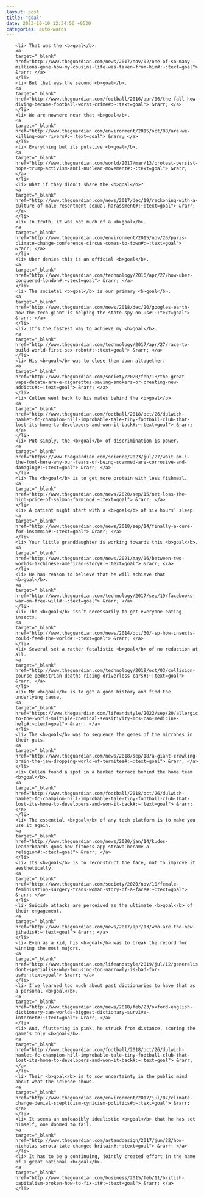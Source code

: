 ```yaml
---
layout: post
title: "goal"
date: 2023-10-10 12:34:56 +0530
categories: auto-words
---
```

<ol>

    <li> That was the <b>goal</b>.
    <a 
    target="_blank" 
    href="http://www.theguardian.com/news/2017/nov/02/one-of-so-many-millions-gone-how-my-cousins-life-was-taken-from-him#:~:text=goal"> &rarr; </a>
    </li>
    <li> But that was the second <b>goal</b>.
    <a 
    target="_blank" 
    href="http://www.theguardian.com/football/2016/apr/06/the-fall-how-diving-became-football-worst-crime#:~:text=goal"> &rarr; </a>
    </li>
    <li> We are nowhere near that <b>goal</b>.
    <a 
    target="_blank" 
    href="http://www.theguardian.com/environment/2015/oct/08/are-we-killing-our-rivers#:~:text=goal"> &rarr; </a>
    </li>
    <li> Everything but its putative <b>goal</b>.
    <a 
    target="_blank" 
    href="http://www.theguardian.com/world/2017/mar/13/protest-persist-hope-trump-activism-anti-nuclear-movement#:~:text=goal"> &rarr; </a>
    </li>
    <li> What if they didn’t share the <b>goal</b>?
    <a 
    target="_blank" 
    href="http://www.theguardian.com/news/2017/dec/19/reckoning-with-a-culture-of-male-resentment-sexual-harassment#:~:text=goal"> &rarr; </a>
    </li>
    <li> In truth, it was not much of a <b>goal</b>.
    <a 
    target="_blank" 
    href="http://www.theguardian.com/environment/2015/nov/26/paris-climate-change-conference-circus-comes-to-town#:~:text=goal"> &rarr; </a>
    </li>
    <li> Uber denies this is an official <b>goal</b>.
    <a 
    target="_blank" 
    href="http://www.theguardian.com/technology/2016/apr/27/how-uber-conquered-london#:~:text=goal"> &rarr; </a>
    </li>
    <li> The societal <b>goal</b> is our primary <b>goal</b>.
    <a 
    target="_blank" 
    href="http://www.theguardian.com/news/2018/dec/20/googles-earth-how-the-tech-giant-is-helping-the-state-spy-on-us#:~:text=goal"> &rarr; </a>
    </li>
    <li> It’s the fastest way to achieve my <b>goal</b>.
    <a 
    target="_blank" 
    href="http://www.theguardian.com/technology/2017/apr/27/race-to-build-world-first-sex-robot#:~:text=goal"> &rarr; </a>
    </li>
    <li> His <b>goal</b> was to close them down altogether.
    <a 
    target="_blank" 
    href="http://www.theguardian.com/society/2020/feb/18/the-great-vape-debate-are-e-cigarettes-saving-smokers-or-creating-new-addicts#:~:text=goal"> &rarr; </a>
    </li>
    <li> Cullen went back to his mates behind the <b>goal</b>.
    <a 
    target="_blank" 
    href="http://www.theguardian.com/football/2018/oct/26/dulwich-hamlet-fc-champion-hill-improbable-tale-tiny-football-club-that-lost-its-home-to-developers-and-won-it-back#:~:text=goal"> &rarr; </a>
    </li>
    <li> Put simply, the <b>goal</b> of discrimination is power.
    <a 
    target="_blank" 
    href="https://www.theguardian.com/science/2023/jul/27/wait-am-i-the-fool-here-why-our-fears-of-being-scammed-are-corrosive-and-damaging#:~:text=goal"> &rarr; </a>
    </li>
    <li> The <b>goal</b> is to get more protein with less fishmeal.
    <a 
    target="_blank" 
    href="http://www.theguardian.com/news/2020/sep/15/net-loss-the-high-price-of-salmon-farming#:~:text=goal"> &rarr; </a>
    </li>
    <li> A patient might start with a <b>goal</b> of six hours’ sleep.
    <a 
    target="_blank" 
    href="http://www.theguardian.com/news/2018/sep/14/finally-a-cure-for-insomnia#:~:text=goal"> &rarr; </a>
    </li>
    <li> Your little granddaughter is working towards this <b>goal</b>.
    <a 
    target="_blank" 
    href="http://www.theguardian.com/news/2021/may/06/between-two-worlds-a-chinese-american-story#:~:text=goal"> &rarr; </a>
    </li>
    <li> He has reason to believe that he will achieve that <b>goal</b>.
    <a 
    target="_blank" 
    href="http://www.theguardian.com/technology/2017/sep/19/facebooks-war-on-free-will#:~:text=goal"> &rarr; </a>
    </li>
    <li> The <b>goal</b> isn’t necessarily to get everyone eating insects.
    <a 
    target="_blank" 
    href="http://www.theguardian.com/news/2014/oct/30/-sp-how-insects-could-feed-the-world#:~:text=goal"> &rarr; </a>
    </li>
    <li> Several set a rather fatalistic <b>goal</b> of no reduction at all.
    <a 
    target="_blank" 
    href="http://www.theguardian.com/technology/2019/oct/03/collision-course-pedestrian-deaths-rising-driverless-cars#:~:text=goal"> &rarr; </a>
    </li>
    <li> My <b>goal</b> is to get a good history and find the underlying cause.
    <a 
    target="_blank" 
    href="https://www.theguardian.com/lifeandstyle/2022/sep/20/allergic-to-the-world-multiple-chemical-sensitivity-mcs-can-medicine-help#:~:text=goal"> &rarr; </a>
    </li>
    <li> The <b>goal</b> was to sequence the genes of the microbes in their guts.
    <a 
    target="_blank" 
    href="http://www.theguardian.com/news/2018/sep/18/a-giant-crawling-brain-the-jaw-dropping-world-of-termites#:~:text=goal"> &rarr; </a>
    </li>
    <li> Cullen found a spot in a banked terrace behind the home team <b>goal</b>.
    <a 
    target="_blank" 
    href="http://www.theguardian.com/football/2018/oct/26/dulwich-hamlet-fc-champion-hill-improbable-tale-tiny-football-club-that-lost-its-home-to-developers-and-won-it-back#:~:text=goal"> &rarr; </a>
    </li>
    <li> The essential <b>goal</b> of any tech platform is to make you use it again.
    <a 
    target="_blank" 
    href="http://www.theguardian.com/news/2020/jan/14/kudos-leaderboards-qoms-how-fitness-app-strava-became-a-religion#:~:text=goal"> &rarr; </a>
    </li>
    <li> Its <b>goal</b> is to reconstruct the face, not to improve it aesthetically.
    <a 
    target="_blank" 
    href="http://www.theguardian.com/society/2020/nov/10/female-feminisation-surgery-trans-woman-story-of-a-face#:~:text=goal"> &rarr; </a>
    </li>
    <li> Suicide attacks are perceived as the ultimate <b>goal</b> of their engagement.
    <a 
    target="_blank" 
    href="http://www.theguardian.com/news/2017/apr/13/who-are-the-new-jihadis#:~:text=goal"> &rarr; </a>
    </li>
    <li> Even as a kid, his <b>goal</b> was to break the record for winning the most majors.
    <a 
    target="_blank" 
    href="http://www.theguardian.com/lifeandstyle/2019/jul/12/generalise-dont-specialise-why-focusing-too-narrowly-is-bad-for-us#:~:text=goal"> &rarr; </a>
    </li>
    <li> I’ve learned too much about past dictionaries to have that as a personal <b>goal</b>.
    <a 
    target="_blank" 
    href="http://www.theguardian.com/news/2018/feb/23/oxford-english-dictionary-can-worlds-biggest-dictionary-survive-internet#:~:text=goal"> &rarr; </a>
    </li>
    <li> And, fluttering in pink, he struck from distance, scoring the game’s only <b>goal</b>.
    <a 
    target="_blank" 
    href="http://www.theguardian.com/football/2018/oct/26/dulwich-hamlet-fc-champion-hill-improbable-tale-tiny-football-club-that-lost-its-home-to-developers-and-won-it-back#:~:text=goal"> &rarr; </a>
    </li>
    <li> Their <b>goal</b> is to sow uncertainty in the public mind about what the science shows.
    <a 
    target="_blank" 
    href="http://www.theguardian.com/environment/2017/jul/07/climate-change-denial-scepticism-cynicism-politics#:~:text=goal"> &rarr; </a>
    </li>
    <li> It seems an unfeasibly idealistic <b>goal</b> that he has set himself, one doomed to fail.
    <a 
    target="_blank" 
    href="http://www.theguardian.com/artanddesign/2017/jun/22/how-nicholas-serota-tate-changed-britain#:~:text=goal"> &rarr; </a>
    </li>
    <li> It has to be a continuing, jointly created effort in the name of a great national <b>goal</b>.
    <a 
    target="_blank" 
    href="http://www.theguardian.com/business/2015/feb/11/british-capitalism-broken-how-to-fix-it#:~:text=goal"> &rarr; </a>
    </li>